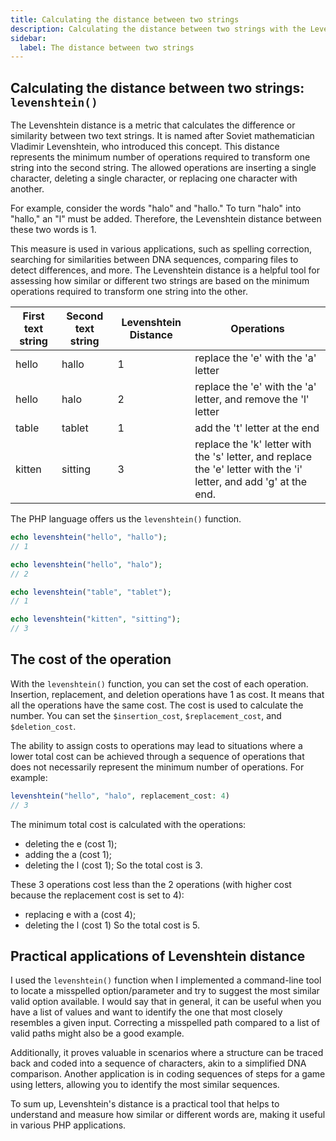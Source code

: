 ```yaml
---
title: Calculating the distance between two strings
description: Calculating the distance between two strings with the Levenshtein formula in PHP
sidebar:
  label: The distance between two strings
---
```


## Calculating the distance between two strings: `levenshtein()`

The Levenshtein distance is a metric that calculates the difference or similarity between two text strings.
It is named after Soviet mathematician Vladimir Levenshtein, who introduced this concept. This distance represents the minimum number of operations required to transform one string into the second string. The allowed operations are inserting a single character, deleting a single character, or replacing one character with another.

For example, consider the words "halo" and "hallo." To turn "halo" into "hallo," an "l" must be added. Therefore, the Levenshtein distance between these two words is 1.

This measure is used in various applications, such as spelling correction, searching for similarities between DNA sequences, comparing files to detect differences, and more. The Levenshtein distance is a helpful tool for assessing how similar or different two strings are based on the minimum operations required to transform one string into the other.

| First text string | Second text string | Levenshtein Distance | Operations                                                   |
| ----------------- | ------------------ | -------------------- | ------------------------------------------------------------ |
| hello             | hallo              | 1                    | replace the 'e' with the 'a' letter                          |
| hello             | halo               | 2                    | replace the 'e' with the 'a' letter, and remove the 'l' letter |
| table             | tablet             | 1                    | add the 't' letter at the end                                |
| kitten            | sitting            | 3                    | replace the 'k' letter with the 's' letter, and replace the 'e' letter with the 'i' letter, and add 'g' at the end. |

The PHP language offers us the `levenshtein()` function.

~~~php
echo levenshtein("hello", "hallo");
// 1

echo levenshtein("hello", "halo");
// 2

echo levenshtein("table", "tablet");
// 1

echo levenshtein("kitten", "sitting");
// 3

~~~

## The cost of the operation

With the `levenshtein()` function, you can set the cost of each operation. Insertion, replacement, and deletion operations have 1 as cost. It means that all the operations have the same cost. The cost is used to calculate the number.
You can set the `$insertion_cost`, `$replacement_cost`, and `$deletion_cost`.

The ability to assign costs to operations may lead to situations where a lower total cost can be achieved through a sequence of operations that does not necessarily represent the minimum number of operations.
For example:

~~~php
levenshtein("hello", "halo", replacement_cost: 4)
// 3
~~~

The minimum total cost is calculated with the operations:

- deleting the e (cost 1);
- adding the a (cost 1);
- deleting the l (cost 1);
So the total cost is 3.

These 3 operations cost less than the 2 operations (with higher cost because the replacement cost is set to 4):

- replacing e with a (cost 4);
- deleting the l (cost 1)
So the total cost is 5.

## Practical applications of Levenshtein distance

I used the `levenshtein()` function when I implemented a command-line tool to locate a misspelled option/parameter and try to suggest the most similar valid option available. I would say that in general, it can be useful when you have a list of values and want to identify the one that most closely resembles a given input. Correcting a misspelled path compared to a list of valid paths might also be a good example.

Additionally, it proves valuable in scenarios where a structure can be traced back and coded into a sequence of characters, akin to a simplified DNA comparison. Another application is in coding sequences of steps for a game using letters, allowing you to identify the most similar sequences.

To sum up, Levenshtein's distance is a practical tool that helps to understand and measure how similar or different words are, making it useful in various PHP applications.
